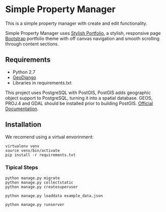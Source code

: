 # Simple Property Manager

This is a simple property manager with create and edit functionality.

Simple Property Manager uses [Stylish Portfolio](http://startbootstrap.com/template-overviews/stylish-portfolio/), a stylish, responsive page [Bootstrap](http://getbootstrap.com/) portfolio theme with off canvas navigation and smooth scrolling through content sections. 

## Requirements

* Python 2.7
* [GeoDjango](https://docs.djangoproject.com/en/1.7/ref/contrib/gis/)
* Libraries in requirements.txt 


This project uses PostgreSQL with PostGIS, PostGIS adds geographic object support to PostgreSQL, turning it into a spatial database. GEOS, PROJ.4 and GDAL should be installed prior to building PostGIS. [Official Documentation](https://docs.djangoproject.com/en/1.7/ref/contrib/gis/install/postgis/).


## Installation
We recomend using a virtual envorinment:

	virtualenv venv
	source venv/bin/activate
	pip install -r requirements.txt

	
### Tipical Steps

	python manage.py migrate
	python manage.py collectstatic
	python manage.py createsuperuser
	
	python manage.py loaddata example_data.json
	
	python manage.py runserver

